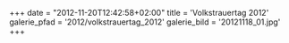 +++
date = "2012-11-20T12:42:58+02:00"
title = 'Volkstrauertag 2012'
galerie_pfad = '2012/volkstrauertag_2012'
galerie_bild = '20121118_01.jpg'
+++

      